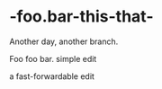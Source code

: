 -foo.bar-this-that-
===================

Another day, another branch.

Foo foo bar.
simple edit

a fast-forwardable edit

